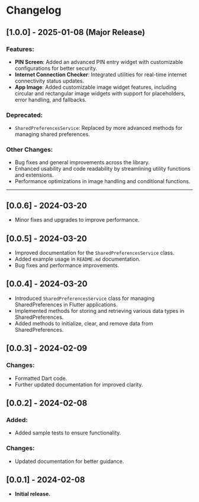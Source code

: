 # Changelog

## [1.0.0] - 2025-01-08 (Major Release)

### **Features:**
- **PIN Screen**: Added an advanced PIN entry widget with customizable configurations for better security.
- **Internet Connection Checker**: Integrated utilities for real-time internet connectivity status updates.
- **App Image**: Added customizable image widget features, including circular and rectangular image widgets with support for placeholders, error handling, and fallbacks.

### **Deprecated:**
- `SharedPreferencesService`: Replaced by more advanced methods for managing shared preferences.

### **Other Changes:**
- Bug fixes and general improvements across the library.
- Enhanced usability and code readability by streamlining utility functions and extensions.
- Performance optimizations in image handling and conditional functions.

---

## [0.0.6] - 2024-03-20

- Minor fixes and upgrades to improve performance.

## [0.0.5] - 2024-03-20

- Improved documentation for the `SharedPreferencesService` class.
- Added example usage in `README.md` documentation.
- Bug fixes and performance improvements.

## [0.0.4] - 2024-03-20

- Introduced `SharedPreferencesService` class for managing SharedPreferences in Flutter applications.
- Implemented methods for storing and retrieving various data types in SharedPreferences.
- Added methods to initialize, clear, and remove data from SharedPreferences.

## [0.0.3] - 2024-02-09

### **Changes:**
- Formatted Dart code.
- Further updated documentation for improved clarity.

## [0.0.2] - 2024-02-08

### **Added:**
- Added sample tests to ensure functionality.

### **Changes:**
- Updated documentation for better guidance.

## [0.0.1] - 2024-02-08

- **Initial release.**
